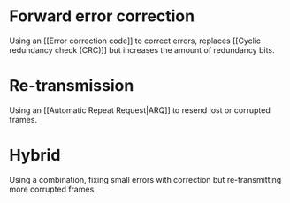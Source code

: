 # Forward error correction
Using an [[Error correction code]] to correct errors, replaces [[Cyclic redundancy check (CRC)]] but increases the amount of redundancy bits.
# Re-transmission
Using an [[Automatic Repeat Request|ARQ]] to resend lost or corrupted frames.
# Hybrid
Using a combination, fixing small errors with correction but re-transmitting more corrupted frames.
